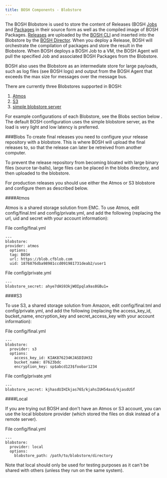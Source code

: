 ```yaml
---
title: BOSH Components - Blobstore
---
```


The BOSH Blobstore is used to store the content of Releases (BOSH [Jobs](../reference/jobs.html.md) and [Packages](../reference/packages.html.md) in their source form as well as the compiled image of BOSH Packages.
[Releases](../reference/releases.html.md) are uploaded by the [BOSH CLI](../reference/bosh-cli.html.md) and inserted into the Blobstore by the [BOSH Director](director.html.md).
When you deploy a Release, BOSH will orchestrate the compilation of packages and store the result in the Blobstore.
When BOSH deploys a BOSH Job to a VM, the BOSH Agent will pull the specified Job and associated BOSH Packages from the Blobstore.

BOSH also uses the Blobstore as an intermediate store for large payloads, such as log files (see BOSH logs) and output from the BOSH Agent that exceeds the max size for messages over the message bus.

There are currently three Blobstores supported in BOSH:

1. [Atmos](http://www.emc.com/storage/atmos/atmos.htm)
1. [S3](http://aws.amazon.com/s3/)
1. [simple blobstore server](https://github.com/cloudfoundry/bosh/tree/master/simple_blobstore_server)

For example configurations of each Blobstore, see the Blobs section below . The default BOSH configuration uses the simple blobstore server, as the load is very light and low latency is preferred.

###Blobs
To create final releases you need to configure your release repository with a blobstore. This is where BOSH will upload the final releases to, so that the release can later be retreived from another computer.

To prevent the release repository from becoming bloated with large binary files (source tar-balls), large files can be placed in the blobs directory, and then uploaded to the blobstore.

For production releases you should use either the Atmos or S3 blobstore and configure them as described below.

####Atmos

Atmos is a shared storage solution from EMC. To use Atmos, edit config/final.tml and config/private.yml, and add the following (replacing the url, uid and secret with your account information):

File config/final.yml

    ---
    blobstore:
    provider: atmos
      options:
      tag: BOSH
      url: https://blob.cfblob.com
      uid: 1876876dba98981ccd091981731deab2/user1

File config/private.yml

    ---
    blobstore_secret: ahye7dAS93kjWOIpqla9as8GBu1=

####S3

To use S3, a shared storage solution from Amazon, edit config/final.tml and config/private.yml, and add the following (replacing the access_key_id, bucket_name, encryption_key and secret_access_key with your account information):

File config/final.yml

    ---
    blobstore:
      provider: s3
      options:
        access_key_id: KIAK876234KJASDIUH32
        bucket_name: 87623bdc
        encryption_key: sp$abcd123$foobar1234

File config/private.yml

    ---
    blobstore_secret: kjhasdUIHIkjas765/kjahsIUH54asd/kjasdUSf

####Local

If you are trying out BOSH and don't have an Atmos or S3 account, you can use the local blobstore provider (which stored the files on disk instead of a remote server).

File config/final.yml

    ---
    blobstore:
      provider: local
      options:
        blobstore_path: /path/to/blobstore/directory

Note that local should only be used for testing purposes as it can't be shared with others (unless they run on the same system).
